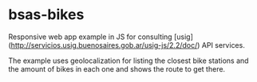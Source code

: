 bsas-bikes
==========

Responsive web app example in JS for consulting [usig] (http://servicios.usig.buenosaires.gob.ar/usig-js/2.2/doc/) API services.

The example uses geolocalization for listing  the closest bike stations and the amount of bikes in each one
and shows the route to get there.